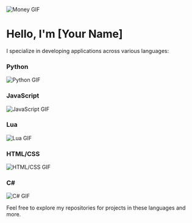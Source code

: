 ![Money GIF](https://media2.giphy.com/media/rY93u9tQbybks/giphy.gif)

# Hello, I'm [Your Name]


I specialize in developing applications across various languages:

### Python
![Python GIF](https://media0.giphy.com/media/KAq5w47R9rmTuvWOWa/giphy.gif)

### JavaScript
![JavaScript GIF](https://media.tenor.com/TReUojNlZ6wAAAAi/js-javascript.gif)

### Lua
![Lua GIF](https://www.lua.org/images/lua30.gif)

### HTML/CSS
![HTML/CSS GIF](https://i.pinimg.com/originals/8c/96/ff/8c96fff360e77384b25deae95affa1f9.gif)

### C#
![C# GIF](https://i.redd.it/vzkhe4s8dlab1.gif)

Feel free to explore my repositories for projects in these languages and more.
